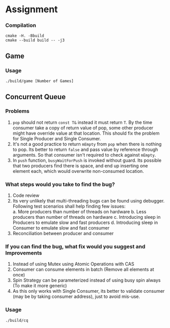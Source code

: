 # Assignment

### Compilation

```
cmake -H. -Bbuild
cmake --build build -- -j3
```

## Game

### Usage

```
./build/game [Number of Games]
```

## Concurrent Queue


### Problems
1. `pop` should not return `const T&` instead it must return `T`.
By the time consumer take a copy of return value of pop, some other producer might have override value at that location.
This should fix the problem for Single Producer and Single Consumer.
2. It's not a good practice to return `mEmpty` from `pop` when there is nothing to pop.
Its better to return `false` and pass value by reference through arguments.  So that consumer isn't required to check against `mEmpty`.
3. In `push` function, `busyWaitForPush` is invoked without guard. Its possible that two producers find there is space,
and end up inserting one element each, which would overwrite non-consumed location.
 
 

### What steps would you take to find the bug?
1. Code review 
2. Its very unlikely that multi-threading bugs can be found using debugger. Following test scenarios shall help finding few issues:  
    a. More producers than number of threads on hardware
    b. Less producers than number of threads on hardware
    c. Introducing sleep in Producers to emulate slow and fast producers
    d. Introducing sleep in Consumer to emulate slow and fast consumer
3. Reconciliation between producer and consumer



### If you can find the bug, what fix would you suggest and Improvements
1. Instead of using Mutex using Atomic Operations with CAS
2. Consumer can consume elements in batch (Remove all elements at once)
3. Spin Strategy can be parameterized instead of using busy spin always (To make it more generic)
4. As this only works with Single Consumer, its better to validate consumer (may be by taking consumer address), just to avoid mis-use.


### Usage

```
./build/cq
```
